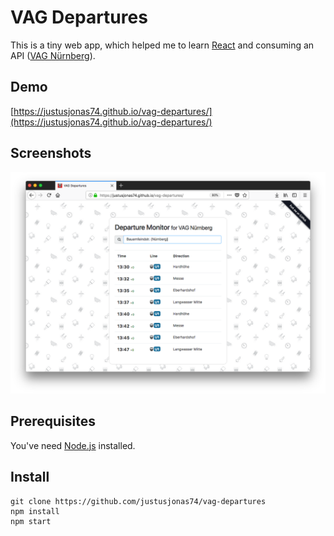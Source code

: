 # VAG Departures

This is a tiny web app, which helped me to learn [React](https://reactjs.org) and consuming an API  ([VAG Nürnberg](https://opendata.vag.de/dataset/api-echtzeitauskunft)).

## Demo
[https://justusjonas74.github.io/vag-departures/](https://justusjonas74.github.io/vag-departures/)

## Screenshots
![Screenshot 1](docs/img/screenshot.png?raw=true)

## Prerequisites
You've need [Node.js](https://nodejs.org/) installed.

## Install

```
git clone https://github.com/justusjonas74/vag-departures
npm install
npm start
```
